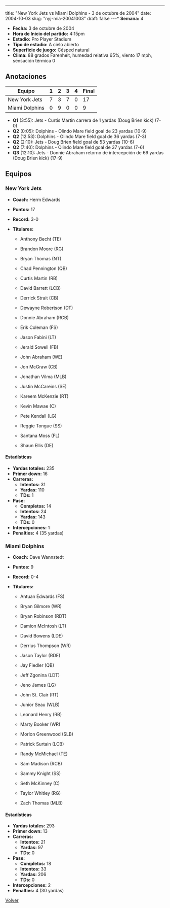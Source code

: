 ---
title: "New York Jets vs Miami Dolphins - 3 de octubre de 2004"
date: 2004-10-03
slug: "nyj-mia-20041003"
draft: false
---* **Semana:** 4
* **Fecha:** 3 de octubre de 2004
* **Hora de Inicio del partido:** 4:15pm
* **Estadio:** Pro Player Stadium
* **Tipo de estadio:** A cielo abierto
* **Superficie de juego:** Césped natural
* **Clima:** 88 grados Farenheit, humedad relativa 65%, viento 17 mph, sensación térmica 0




## Anotaciones
| Equipo | 1 | 2 | 3 | 4 | Final |
|--------|---|---|---|---|-------|
| New York Jets  | 7 | 3 | 7 | 0  | 17 |
| Miami Dolphins  | 0 | 9 | 0 | 0  | 9 |
* **Q1** (3:55): Jets - Curtis Martin carrera de 1 yardas (Doug Brien kick) (7-0)
* **Q2** (0:05): Dolphins - Olindo Mare field goal de 23 yardas (10-9)
* **Q2** (12:53): Dolphins - Olindo Mare field goal de 36 yardas (7-3)
* **Q2** (2:10): Jets - Doug Brien field goal de 53 yardas (10-6)
* **Q2** (7:40): Dolphins - Olindo Mare field goal de 37 yardas (7-6)
* **Q3** (12:10): Jets - Donnie Abraham retorno de intercepción de 66 yardas (Doug Brien kick) (17-9)


## Equipos


### New York Jets
* **Coach:** Herm Edwards
* **Puntos:** 17
* **Record:** 3-0
* **Titulares:** 

  * Anthony Becht (TE) 

  * Brandon Moore (RG) 

  * Bryan Thomas (NT) 

  * Chad Pennington (QB) 

  * Curtis Martin (RB) 

  * David Barrett (LCB) 

  * Derrick Strait (CB) 

  * Dewayne Robertson (DT) 

  * Donnie Abraham (RCB) 

  * Erik Coleman (FS) 

  * Jason Fabini (LT) 

  * Jerald Sowell (FB) 

  * John Abraham (WE) 

  * Jon McGraw (CB) 

  * Jonathan Vilma (MLB) 

  * Justin McCareins (SE) 

  * Kareem McKenzie (RT) 

  * Kevin Mawae (C) 

  * Pete Kendall (LG) 

  * Reggie Tongue (SS) 

  * Santana Moss (FL) 

  * Shaun Ellis (DE) 

#### Estadísticas
* **Yardas totales:** 235
* **Primer down:** 16
* **Carreras:**
  * **Intentos:** 31
  * **Yardas:** 110
  * **TDs:** 1
* **Pase:**
  * **Completos:** 14
  * **Intentos:** 24
  * **Yardas:** 143
  * **TDs:** 0
* **Intercepciones:** 1
* **Penalties:** 4 (35 yardas)

### Miami Dolphins
* **Coach:** Dave Wannstedt
* **Puntos:** 9
* **Record:** 0-4
* **Titulares:** 

  * Antuan Edwards (FS) 

  * Bryan Gilmore (WR) 

  * Bryan Robinson (RDT) 

  * Damion McIntosh (LT) 

  * David Bowens (LDE) 

  * Derrius Thompson (WR) 

  * Jason Taylor (RDE) 

  * Jay Fiedler (QB) 

  * Jeff Zgonina (LDT) 

  * Jeno James (LG) 

  * John St. Clair (RT) 

  * Junior Seau (WLB) 

  * Leonard Henry (RB) 

  * Marty Booker (WR) 

  * Morlon Greenwood (SLB) 

  * Patrick Surtain (LCB) 

  * Randy McMichael (TE) 

  * Sam Madison (RCB) 

  * Sammy Knight (SS) 

  * Seth McKinney (C) 

  * Taylor Whitley (RG) 

  * Zach Thomas (MLB) 

#### Estadísticas
* **Yardas totales:** 293
* **Primer down:** 13
* **Carreras:**
  * **Intentos:** 21
  * **Yardas:** 97
  * **TDs:** 0
* **Pase:**
  * **Completos:** 18
  * **Intentos:** 33
  * **Yardas:** 206
  * **TDs:** 0
* **Intercepciones:** 2
* **Penalties:** 4 (30 yardas)


[Volver](/historia/2004)
